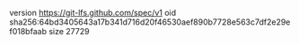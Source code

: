 version https://git-lfs.github.com/spec/v1
oid sha256:64bd3405643a17b341d716d20f46530aef890b7728e563c7df2e29ef018bfaab
size 27729
